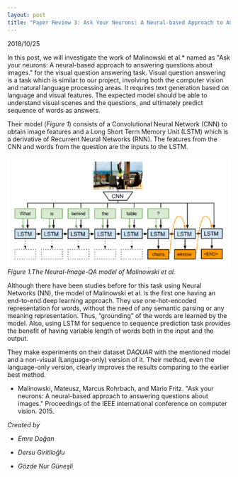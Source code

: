 ```yaml
---
layout: post
title: "Paper Review 3: Ask Your Neurons: A Neural-based Approach to Answering Questions about Images"
---
```

2018/10/25


  In this post, we will investigate the work of Malinowski et al.* named as "Ask your neurons: A neural-based approach to answering questions about images." for the visual question answering task. Visual question answering is a task which is similar to our project, involving both the computer vision and natural language processing areas. It requires text generation based on language and visual features. The expected model should be able to understand visual scenes and the questions, and ultimately predict sequence of words as answers. 

  Their model (*Figure 1*) consists of a Convolutional Neural Network (CNN) to obtain image features and a Long Short Term Memory Unit (LSTM) which is a derivative of Recurrent Neural Networks (RNN). The features from the CNN and words from the question are the inputs to the LSTM. 

![asd](./../images/review-3.png)
*Figure 1.The Neural-Image-QA model of Malinowski et al.*

  Although there have been studies before for this task using Neural Networks (NN), the model of Malinowski et al. is the first one having an end-to-end deep learning approach. They use one-hot-encoded representation for words, without the need of any semantic parsing or any meaning representation. Thus, “grounding” of the words are learned by the model. Also, using LSTM for sequence to sequence prediction task provides the benefit of having variable length of words both in the input and the output. 
	
  They make experiments on their dataset *DAQUAR* with the mentioned model and a non-visual (Language-only) version of it. Their method, even the language-only version, clearly improves the results comparing to the earlier best method.

       

* Malinowski, Mateusz, Marcus Rohrbach, and Mario Fritz. "Ask your neurons: A neural-based approach to answering questions about images." Proceedings of the IEEE international conference on computer vision. 2015.

          
*Created by*

- *Emre Doğan*

- *Dersu Giritlioğlu*

- *Gözde Nur Güneşli*


